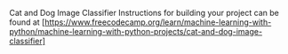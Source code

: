 Cat and Dog Image Classifier 
Instructions for building your project can be found at [https://www.freecodecamp.org/learn/machine-learning-with-python/machine-learning-with-python-projects/cat-and-dog-image-classifier]
